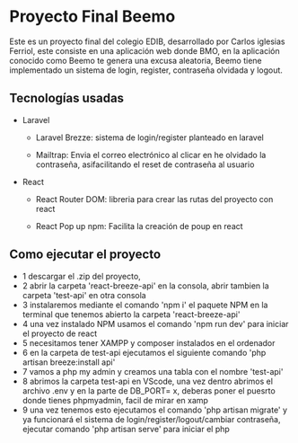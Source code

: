 # Proyecto Final Beemo
Este es un proyecto final del colegio EDIB, desarrollado por Carlos iglesias Ferriol, este consiste en una aplicación web donde BMO, en la aplicación conocido como Beemo te genera una excusa aleatoria, Beemo tiene implementado un sistema de login, register, contraseña olvidada y logout.

## Tecnologías usadas

* Laravel
  - Laravel Brezze:
sistema de login/register planteado en laravel

  - Mailtrap:
Envia el correo electrónico al clicar en he olvidado la contraseña, asifacilitando el reset de contraseña al usuario

* React
  - React Router DOM:
  libreria para crear las rutas del proyecto con react

   - React Pop up npm:
  Facilita la creación de poup en react

## Como ejecutar el proyecto
  - 1 descargar el .zip del proyecto,
  - 2 abrir la carpeta 'react-breeze-api' en la consola, abrir tambien la carpeta 'test-api' en otra consola
  - 3 instalaremos mediante el comando 'npm i' el paquete NPM en la terminal que tenemos abierto la carpeta 'react-breeze-api'
  - 4 una vez instalado NPM usamos el comando 'npm run dev' para iniciar el proyecto de react
  - 5 necesitamos tener XAMPP y composer instalados en el ordenador
  - 6 en la carpeta de test-api ejecutamos el siguiente comando 'php artisan breeze:install api'
  - 7 vamos a php my admin y creamos una tabla con el nombre 'test-api'
  - 8 abrimos la carpeta test-api en VScode, una vez dentro abrimos el archivo .env y en la parte de DB_PORT= x, deberas poner el puesrto donde tienes phpmyadmin, facil de mirar en xamp
  - 9 una vez tenemos esto ejecutamos el comando 'php artisan migrate' y ya funcionará el sistema de login/register/logout/cambiar contraseña, ejecutar comando 'php artisan serve' para iniciar el php
